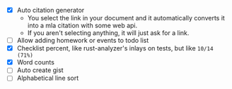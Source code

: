 - [x] Auto citation generator
  - You select the link in your document and it automatically converts it into a mla citation with some web api.
  - If you aren't selecting anything, it will just ask for a link.
- [ ] Allow adding homework or events to todo list
- [x] Checklist percent, like rust-analyzer's inlays on tests, but like `10/14 (71%)`
- [x] Word counts
- [ ] Auto create gist
- [ ] Alphabetical line sort
